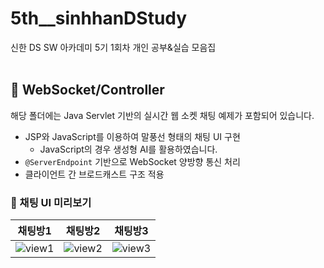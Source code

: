 <h1>5th__sinhhanDStudy</h1>
신한 DS SW 아카데미 5기 1회차 개인 공부&실습 모음집
<br><br>
<h2>📂 WebSocket/Controller</h2>

해당 폴더에는 Java Servlet 기반의 실시간 웹 소켓 채팅 예제가 포함되어 있습니다.  
- JSP와 JavaScript를 이용하여 말풍선 형태의 채팅 UI 구현
  - JavaScript의 경우 생성형 AI를 활용하였습니다.
- `@ServerEndpoint` 기반으로 WebSocket 양방향 통신 처리  
- 클라이언트 간 브로드캐스트 구조 적용  

<h3>💬 채팅 UI 미리보기</h3>

| 채팅방1 | 채팅방2 | 채팅방3 |
|----------------|----------------|------------------|
| ![view1](https://github.com/user-attachments/assets/8f41704e-4471-409f-923b-4bdbc5badd43) | ![view2](https://github.com/user-attachments/assets/06c53585-064e-472f-acf9-fd010dec5ee1) | ![view3](https://github.com/user-attachments/assets/9ebdc7b1-54aa-4562-9d2f-b9dc516157bf) |
